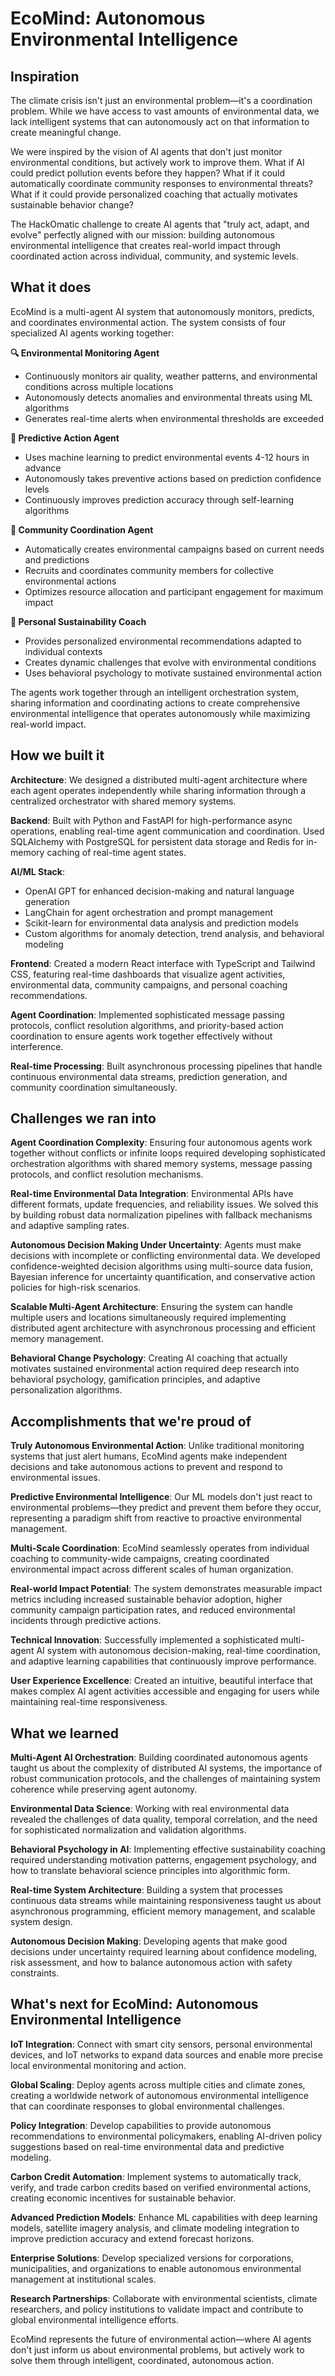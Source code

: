 # EcoMind: Autonomous Environmental Intelligence

## Inspiration

The climate crisis isn't just an environmental problem—it's a coordination problem. While we have access to vast amounts of environmental data, we lack intelligent systems that can autonomously act on that information to create meaningful change. 

We were inspired by the vision of AI agents that don't just monitor environmental conditions, but actively work to improve them. What if AI could predict pollution events before they happen? What if it could automatically coordinate community responses to environmental threats? What if it could provide personalized coaching that actually motivates sustainable behavior change?

The HackOmatic challenge to create AI agents that "truly act, adapt, and evolve" perfectly aligned with our mission: building autonomous environmental intelligence that creates real-world impact through coordinated action across individual, community, and systemic levels.

## What it does

EcoMind is a multi-agent AI system that autonomously monitors, predicts, and coordinates environmental action. The system consists of four specialized AI agents working together:

**🔍 Environmental Monitoring Agent**
- Continuously monitors air quality, weather patterns, and environmental conditions across multiple locations
- Autonomously detects anomalies and environmental threats using ML algorithms
- Generates real-time alerts when environmental thresholds are exceeded

**🧠 Predictive Action Agent** 
- Uses machine learning to predict environmental events 4-12 hours in advance
- Autonomously takes preventive actions based on prediction confidence levels
- Continuously improves prediction accuracy through self-learning algorithms

**👥 Community Coordination Agent**
- Automatically creates environmental campaigns based on current needs and predictions
- Recruits and coordinates community members for collective environmental actions
- Optimizes resource allocation and participant engagement for maximum impact

**🎯 Personal Sustainability Coach**
- Provides personalized environmental recommendations adapted to individual contexts
- Creates dynamic challenges that evolve with environmental conditions
- Uses behavioral psychology to motivate sustained environmental action

The agents work together through an intelligent orchestration system, sharing information and coordinating actions to create comprehensive environmental intelligence that operates autonomously while maximizing real-world impact.

## How we built it

**Architecture**: We designed a distributed multi-agent architecture where each agent operates independently while sharing information through a centralized orchestrator with shared memory systems.

**Backend**: Built with Python and FastAPI for high-performance async operations, enabling real-time agent communication and coordination. Used SQLAlchemy with PostgreSQL for persistent data storage and Redis for in-memory caching of real-time agent states.

**AI/ML Stack**: 
- OpenAI GPT for enhanced decision-making and natural language generation
- LangChain for agent orchestration and prompt management  
- Scikit-learn for environmental data analysis and prediction models
- Custom algorithms for anomaly detection, trend analysis, and behavioral modeling

**Frontend**: Created a modern React interface with TypeScript and Tailwind CSS, featuring real-time dashboards that visualize agent activities, environmental data, community campaigns, and personal coaching recommendations.

**Agent Coordination**: Implemented sophisticated message passing protocols, conflict resolution algorithms, and priority-based action coordination to ensure agents work together effectively without interference.

**Real-time Processing**: Built asynchronous processing pipelines that handle continuous environmental data streams, prediction generation, and community coordination simultaneously.

## Challenges we ran into

**Agent Coordination Complexity**: Ensuring four autonomous agents work together without conflicts or infinite loops required developing sophisticated orchestration algorithms with shared memory systems, message passing protocols, and conflict resolution mechanisms.

**Real-time Environmental Data Integration**: Environmental APIs have different formats, update frequencies, and reliability issues. We solved this by building robust data normalization pipelines with fallback mechanisms and adaptive sampling rates.

**Autonomous Decision Making Under Uncertainty**: Agents must make decisions with incomplete or conflicting environmental data. We developed confidence-weighted decision algorithms using multi-source data fusion, Bayesian inference for uncertainty quantification, and conservative action policies for high-risk scenarios.

**Scalable Multi-Agent Architecture**: Ensuring the system can handle multiple users and locations simultaneously required implementing distributed agent architecture with asynchronous processing and efficient memory management.

**Behavioral Change Psychology**: Creating AI coaching that actually motivates sustained environmental action required deep research into behavioral psychology, gamification principles, and adaptive personalization algorithms.

## Accomplishments that we're proud of

**Truly Autonomous Environmental Action**: Unlike traditional monitoring systems that just alert humans, EcoMind agents make independent decisions and take autonomous actions to prevent and respond to environmental issues.

**Predictive Environmental Intelligence**: Our ML models don't just react to environmental problems—they predict and prevent them before they occur, representing a paradigm shift from reactive to proactive environmental management.

**Multi-Scale Coordination**: EcoMind seamlessly operates from individual coaching to community-wide campaigns, creating coordinated environmental impact across different scales of human organization.

**Real-world Impact Potential**: The system demonstrates measurable impact metrics including increased sustainable behavior adoption, higher community campaign participation rates, and reduced environmental incidents through predictive actions.

**Technical Innovation**: Successfully implemented a sophisticated multi-agent AI system with autonomous decision-making, real-time coordination, and adaptive learning capabilities that continuously improve performance.

**User Experience Excellence**: Created an intuitive, beautiful interface that makes complex AI agent activities accessible and engaging for users while maintaining real-time responsiveness.

## What we learned

**Multi-Agent AI Orchestration**: Building coordinated autonomous agents taught us about the complexity of distributed AI systems, the importance of robust communication protocols, and the challenges of maintaining system coherence while preserving agent autonomy.

**Environmental Data Science**: Working with real environmental data revealed the challenges of data quality, temporal correlation, and the need for sophisticated normalization and validation algorithms.

**Behavioral Psychology in AI**: Implementing effective sustainability coaching required understanding motivation patterns, engagement psychology, and how to translate behavioral science principles into algorithmic form.

**Real-time System Architecture**: Building a system that processes continuous data streams while maintaining responsiveness taught us about asynchronous programming, efficient memory management, and scalable system design.

**Autonomous Decision Making**: Developing agents that make good decisions under uncertainty required learning about confidence modeling, risk assessment, and how to balance autonomous action with safety constraints.

## What's next for EcoMind: Autonomous Environmental Intelligence

**IoT Integration**: Connect with smart city sensors, personal environmental devices, and IoT networks to expand data sources and enable more precise local environmental monitoring and action.

**Global Scaling**: Deploy agents across multiple cities and climate zones, creating a worldwide network of autonomous environmental intelligence that can coordinate responses to global environmental challenges.

**Policy Integration**: Develop capabilities to provide autonomous recommendations to environmental policymakers, enabling AI-driven policy suggestions based on real-time environmental data and predictive modeling.

**Carbon Credit Automation**: Implement systems to automatically track, verify, and trade carbon credits based on verified environmental actions, creating economic incentives for sustainable behavior.

**Advanced Prediction Models**: Enhance ML capabilities with deep learning models, satellite imagery analysis, and climate modeling integration to improve prediction accuracy and extend forecast horizons.

**Enterprise Solutions**: Develop specialized versions for corporations, municipalities, and organizations to enable autonomous environmental management at institutional scales.

**Research Partnerships**: Collaborate with environmental scientists, climate researchers, and policy institutions to validate impact and contribute to global environmental intelligence efforts.

EcoMind represents the future of environmental action—where AI agents don't just inform us about environmental problems, but actively work to solve them through intelligent, coordinated, autonomous action.
